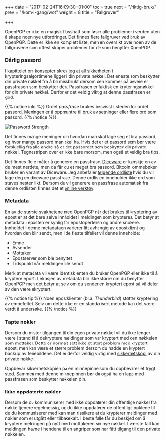 +++
date = "2017-02-24T16:09:30+01:00"
toc = true
next = "/riktig-bruk/"
prev = "/kom-i-gang/wot"
weight = 8
title = "Fallgruver"

+++

OpenPGP er ikke en magisk flosshatt som løser alle problemer i verden uten å
skape noen nye utfordringer. Det finnes flere fallgruver ved bruk av OpenPGP.
Dette er ikke en komplett liste, men en oversikt over noen av de fallgruvene som
oftest skaper problemer for de som benytter OpenPGP.

### Dårlig passord
I kapittelet om [konsepter](/openpgp-docs/kom-i-gang/konsepter/) skrev jeg at
all sikkerheten i krypteringsalgortimene ligger i din private nøkkel. Det
eneste som beskytter din private nøkkel fra å bli missbrukt dersom den kommer
på avveie er passfrasen som beskytter den. Passfrasen er faktisk en kryteringsnøkkel
for din private nøkkel. Derfor er det veldig viktig at denne passfrasen er god.

{{% notice info %}}
Ordet *passfrase* brukes besvisst i steden for ordet passord. Meningen er å oppmuntre til
bruk av setninger eller flere ord som passord.
{{% /notice %}}  

![Password Strength](https://imgs.xkcd.com/comics/password_strength.png?width=50%&classes=border)

Det finnes mange meninger om hvordan man skal lage seg et bra passord, og hvor
mange passord man skal ha. Hvis det er et passord som bør være forskjellig fra
alle andre så er det passordet som beskytter din private nøkkel. Tegnestripen over
er ikke bare morsom, men også et veldig bra tips.

Det finnes flere måter å generere en passfrase. [Diceware](http://world.std.com/~reinhold/diceware.html)
er kanskje en av de mest nerdete, men da får du et meget bra passord. Bitcoin
lommebøker bruker en variant av Diceware. Jeg anbefaler [følgende ordliste](https://raw.githubusercontent.com/bitcoin/bips/master/bip-0039/english.txt)
hvis du vil lage deg en diceware passfrase. Denne ordlisten inneholder ikke ord
som staves nesten likt. Dersom du vil generere en passfrase automatisk fra denne
ordlisten finnes det et [online verktøy](https://iancoleman.github.io/bip39/).

### Metadata
En av de største svakhetene med OpenPGP når det brukes til kryptering av epost
er at det bare selve innholdet i meldingen som krypteres. Det betyr at metadata
i eposten er synlig for epostopertøren og andre snokere. Innholdet i denne
metadataen varierer litt avhengig av epostklient og hvordan den blir sendt, men
i de fleste tilfeller vil denne inneholde:

 * Emne
 * Avsender
 * Mottaker
 * Epostserver som ble benyttet
 * Tidspunkt når meldingen ble sendt

Merk at metadata vil være identisk enten du bruker OpenPGP eller ikke til å
kryptere epost. Lekasjen av metadata blir ikke større om du benytter OpenPGP men
det betyr at selv om du sender en kryptert epost så vil deler av den være
ukryptert.

{{% notice tip %}}
Noen epostklienter (bl.a. *Thunderbird*) støtter kryptering av emnefeltet. Selv
om dette ikke er en standarisert metode kan det være verdt å undersøke.
{{% /notice %}}  

### Tapte nøkler
Dersom du mister tilgangen til din egen private nøkkel vil du ikke lenger være
i stand til å dekryptere meldinger som var kryptert med den nøkkelen som mottaker.
Dette er normalt sett ikke et stort problem med kryptert epost, men kan være et
større problem dersom du hadde en kryptert backup av feriebildene. Det er derfor
veldig viktig med
[sikkerhetskopi](/openpgp-docs/kom-i-gang/noekkelring/#sikkerhetkopiering) av
din private nøkkel.

Oppbevar sikkerhetskopien på en minnepinne som du oppbevarer et trygt sted.
Sammen med denne minnepinnen bør du også ha en lapp med passfrasen som
beskytter nøkkelen din.

### Ikke oppdaterte nøkler
Dersom de du kommuniserer med ikke oppdaterer din offentlige nøkkel fra
nøkkeltjenere regelmessig, og du ikke oppdaterer de offentlige nøklene til de du
kommuniserer med kan man rissikere at du krypterer meldinger med nøkler som
er utgått eller tilbakekalt. I beste falle får du beskjed om å kryptere meldingen
på nytt med mottakeren sin nye nøkkel. I værste fall kan meldingen havne i
hendene til en angriper som har fått tilgang til den private nøkkelen.

